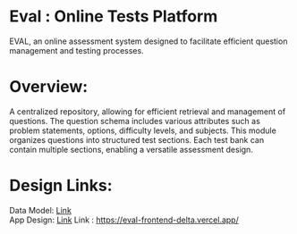 # Eval : Online Tests Platform

EVAL, an online assessment system designed to facilitate efficient question management and testing processes.

# Overview: 
A centralized repository, allowing for efficient retrieval and management of questions. The question schema includes various attributes such as problem statements, options, difficulty levels, and subjects. This module organizes questions into structured test sections. Each test bank can contain multiple sections, enabling a versatile assessment design.
<br>

# Design Links:
Data Model: [Link](https://excalidraw.com/#json=u6HHIqBF1dMjOjCgiO2Ep,5-G5ENXn6gqJW2UH6YJxzA)
<br>
App Design: [Link](https://miro.com/app/board/uXjVLNE6rqc=/?share_link_id=728312900909)
Link : https://eval-frontend-delta.vercel.app/

